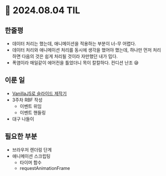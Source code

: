 # 🍅 2024.08.04 TIL

## 한줄평

- 데이터 처리는 했는데, 애니메이션을 적용하는 부분이 너-무 어렵다.
- 데이터 처리와 애니메이션 처리를 동시에 생각을 했어야 했는데, 하나만 먼저 처리하면 다음의 것은 쉽게 처리될 것이라 자만했던 내가 밉다.
- 폭염이라 매일같이 에어컨을 틀었더니 목이 칼칼하다. 컨디션 난조 😪

## 이룬 일

- [VanillaJS로 슬라이드 제작기](https://github.com/minjeongss/JavaScript-Practice/tree/main/Slide)
- 3주차 RBF 작성
  - 이벤트 위임
  - 이벤트 핸들링
- 대구 나들이

## 필요한 부분

- 브라우저 렌더링 단계
- 애니메이션 스크립팅
  - 타이머 함수
  - requestAnimationFrame
